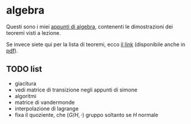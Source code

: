 # algebra

Questi sono i miei [appunti di algebra](https://ph04.github.io/algebra/html/index.html), contenenti le dimostrazioni dei teoremi visti a lezione.

Se invece siete qui per la lista di teoremi, ecco [il link](https://ph04.github.io/algebra/html/everything.html) (disponibile anche in [pdf](https://raw.githubusercontent.com/ph04/algebra/main/everything.pdf)).

## TODO list

- giacitura
- vedi matrice di transizione negli appunti di simone
- algoritmi
- matrice di vandermonde
- interpolazione di lagrange
- fixa il quoziente, che $(G/H, \cdot)$ gruppo soltanto se $H$ normale

